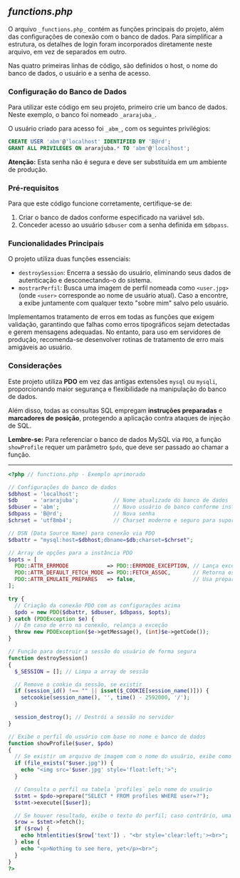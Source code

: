 ## _functions.php_

O arquivo `_functions.php_` contém as funções principais do projeto, além das configurações de conexão com o banco de dados. Para simplificar a estrutura, os detalhes de login foram incorporados diretamente neste arquivo, em vez de separados em outro.

Nas quatro primeiras linhas de código, são definidos o host, o nome do banco de dados, o usuário e a senha de acesso.

### Configuração do Banco de Dados

Para utilizar este código em seu projeto, primeiro crie um banco de dados. Neste exemplo, o banco foi nomeado `_ararajuba_`.

O usuário criado para acesso foi `_abm_`, com os seguintes privilégios:

```sql
CREATE USER 'abm'@'localhost' IDENTIFIED BY 'B@rd';
GRANT ALL PRIVILEGES ON ararajuba.* TO 'abm'@'localhost';
```

**Atenção:** Esta senha não é segura e deve ser substituída em um ambiente de produção.

### Pré-requisitos

Para que este código funcione corretamente, certifique-se de:

1. Criar o banco de dados conforme especificado na variável `$db`.
2. Conceder acesso ao usuário `$dbuser` com a senha definida em `$dbpass`.

### Funcionalidades Principais

O projeto utiliza duas funções essenciais:

- `destroySession`: Encerra a sessão do usuário, eliminando seus dados de autenticação e desconectando-o do sistema.
- `mostrarPerfil`: Busca uma imagem de perfil nomeada como `<user.jpg>` (onde `<user>` corresponde ao nome de usuário atual). Caso a encontre, a exibe juntamente com qualquer texto "sobre mim" salvo pelo usuário.

Implementamos tratamento de erros em todas as funções que exigem validação, garantindo que falhas como erros tipográficos sejam detectadas e gerem mensagens adequadas. No entanto, para uso em servidores de produção, recomenda-se desenvolver rotinas de tratamento de erro mais amigáveis ao usuário.

### Considerações

Este projeto utiliza **PDO** em vez das antigas extensões `mysql` ou `mysqli`, proporcionando maior segurança e flexibilidade na manipulação do banco de dados.

Além disso, todas as consultas SQL empregam **instruções preparadas** e **marcadores de posição**, protegendo a aplicação contra ataques de injeção de SQL.

**Lembre-se:** Para referenciar o banco de dados MySQL via `PDO`, a função `showProfile` requer um parâmetro `$pdo`, que deve ser passado ao chamar a função.

---

```php
<?php // functions.php - Exemplo aprimorado

// Configurações do banco de dados
$dbhost = 'localhost';
$db     = 'ararajuba';           // Nome atualizado do banco de dados
$dbuser = 'abm';                 // Novo usuário do banco conforme instrução
$dbpass = 'B@rd';                // Nova senha
$chrset = 'utf8mb4';             // Charset moderno e seguro para suporte a emojis e unicode

// DSN (Data Source Name) para conexão via PDO
$dbattr = "mysql:host=$dbhost;dbname=$db;charset=$chrset";

// Array de opções para a instância PDO
$opts = [
  PDO::ATTR_ERRMODE            => PDO::ERRMODE_EXCEPTION, // Lança exceções em caso de erro
  PDO::ATTR_DEFAULT_FETCH_MODE => PDO::FETCH_ASSOC,       // Retorna os dados como array associativo
  PDO::ATTR_EMULATE_PREPARES   => false,                  // Usa prepares nativos do MySQL (mais seguros)
];

try {
  // Criação da conexão PDO com as configurações acima
  $pdo = new PDO($dbattr, $dbuser, $dbpass, $opts);
} catch (PDOException $e) {
  // Em caso de erro na conexão, relança a exceção
  throw new PDOException($e->getMessage(), (int)$e->getCode());
}

// Função para destruir a sessão do usuário de forma segura
function destroySession()
{
  $_SESSION = []; // Limpa a array de sessão

  // Remove o cookie da sessão, se existir
  if (session_id() !== "" || isset($_COOKIE[session_name()])) {
    setcookie(session_name(), '', time() - 2592000, '/');
  }

  session_destroy(); // Destrói a sessão no servidor
}

// Exibe o perfil do usuário com base no nome e banco de dados
function showProfile($user, $pdo)
{
  // Se existir um arquivo de imagem com o nome do usuário, exibe como avatar
  if (file_exists("$user.jpg")) {
    echo "<img src='$user.jpg' style='float:left;'>";
  }

  // Consulta o perfil na tabela `profiles` pelo nome do usuário
  $stmt = $pdo->prepare("SELECT * FROM profiles WHERE user=?");
  $stmt->execute([$user]);

  // Se houver resultado, exibe o texto do perfil; caso contrário, uma mensagem padrão
  $row = $stmt->fetch();
  if ($row) {
    echo htmlentities($row['text']) . "<br style='clear:left;'><br>";
  } else {
    echo "<p>Nothing to see here, yet</p><br>";
  }
}
?>
```
